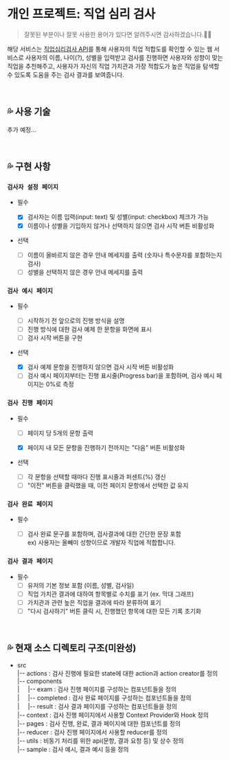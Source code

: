 # 개인 프로젝트: 직업 심리 검사

> 잘못된 부분이나 잘못 사용한 용어가 있다면 알려주시면 감사하겠습니다.🙏🏼

해당 서비스는 [직업심리검사 API](https://www.career.go.kr/cnet/front/openapi/openApiTestCenter.do)를 통해 사용자의 직업 적합도를 확인할 수 있는 웹 서비스로 사용자의 이름, 나이(?), 성별을 입력받고 검사를 진행하면 사용자와 성향이 맞는 직업을 추천해주고, 사용자가 자신의 직업 가치관과 가장 적합도가 높은 직업을 탐색할 수 있도록 도움을 주는 검사 결과를 보여줍니다.

<br/>

## 💦 사용 기술

추가 예정...

<br/>

## 💦 구현 사항

### `검사자 설정 페이지`

- 필수

  - [x] 검사자는 이름 입력(input: text) 및 성별(input: checkbox) 체크가 가능
  - [x] 이름이나 성별을 기입하지 않거나 선택하지 않으면 검사 시작 버튼 비활성화

- 선택
  - [ ] 이름이 올바르지 않은 경우 안내 메세지를 출력 (숫자나 특수문자를 포함하는지 검사)
  - [ ] 성별을 선택하지 않은 경우 안내 메세지를 출력

### `검사 예시 페이지`

- 필수

  - [ ] 시작하기 전 앞으로의 진행 방식을 설명
  - [ ] 진행 방식에 대한 검사 예제 한 문항을 화면에 표시
  - [ ] 검사 시작 버튼을 구현

- 선택

  - [x] 검사 예제 문항을 진행하지 않으면 검사 시작 버튼 비활성화
  - [ ] 검사 예시 페이지부터는 진행 표시줄(Progress bar)을 포함하며, 검사 예시 페이지는 0%로 측정

### `검사 진행 페이지`

- 필수

  - [ ] 페이지 당 5개의 문항 출력

  - [x] 페이지 내 모든 문항을 진행하기 전까지는 "다음" 버튼 비활성화

- 선택

  - [ ] 각 문항을 선택할 때마다 진행 표시줄과 퍼센트(%) 갱신
  - [ ] "이전" 버튼을 클릭했을 때, 이전 페이지 문항에서 선택한 값 유지

### `검사 완료 페이지`

- 필수

  - [ ] 검사 완료 문구를 포함하며, 검사결과에 대한 간단한 문장 포함  
         ex) 사용자는 올빼미 성향이므로 개발자 직업에 적합합니다.

### `검사 결과 페이지`

- 필수
  - [ ] 유저의 기본 정보 포함 (이름, 성별, 검사일)
  - [ ] 직업 가치관 결과에 대하여 항목별로 수치를 표기 (ex. 막대 그래프)
  - [ ] 가치관과 관련 높은 직업을 결과에 따라 분류하여 표기
  - [ ] "다시 검사하기" 버튼 클릭 시, 진행했던 항목에 대한 모든 기록 초기화

<br/>

## 💦 현재 소스 디렉토리 구조(미완성)

- src  
   |-- actions : 검사 진행에 필요한 state에 대한 action과 action creator를 정의  
   |-- components  
   | &nbsp; &nbsp; |-- exam : 검사 진행 페이지를 구성하는 컴포넌트들을 정의  
   | &nbsp; &nbsp; |-- completed : 검사 완료 페이지를 구성하는 컴포넌트들을 정의  
   | &nbsp; &nbsp; |-- result : 검사 결과 페이지를 구성하는 컴포넌트들을 정의  
   |-- context : 검사 진행 페이지에서 사용할 Context Provider와 Hook 정의  
   |-- pages : 검사 진행, 완료, 결과 페이지에 대한 컴포넌트를 정의  
  |-- reducer : 검사 진행 페이지에서 사용할 reducer를 정의  
  |-- utils : 비동기 처리를 위한 api(문항, 결과 요청 등) 및 상수 정의  
  |-- sample : 검사 예시, 결과 예시 등을 정의
